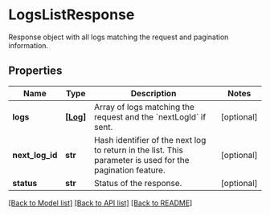 # LogsListResponse

Response object with all logs matching the request and pagination information.

## Properties

| Name            | Type                | Description                                                                                               | Notes      |
| --------------- | ------------------- | --------------------------------------------------------------------------------------------------------- | ---------- |
| **logs**        | [**[Log]**](Log.md) | Array of logs matching the request and the &#x60;nextLogId&#x60; if sent.                                 | [optional] |
| **next_log_id** | **str**             | Hash identifier of the next log to return in the list. This parameter is used for the pagination feature. | [optional] |
| **status**      | **str**             | Status of the response.                                                                                   | [optional] |

[[Back to Model list]](README.md#documentation-for-models) [[Back to API list]](README.md#documentation-for-api-endpoints) [[Back to README]](README.md)
